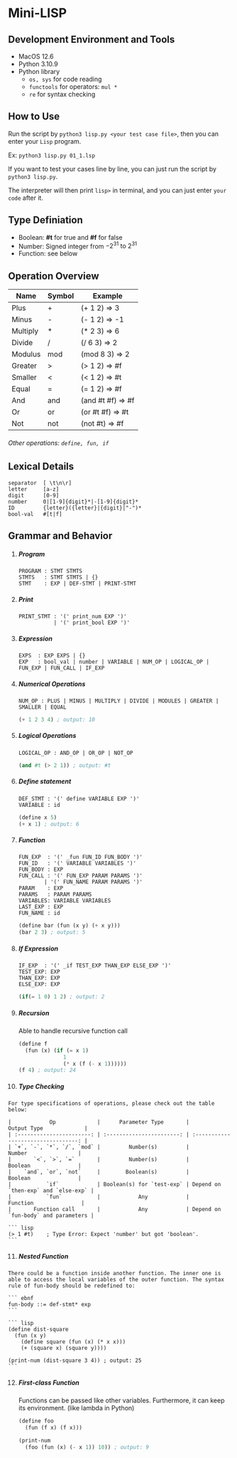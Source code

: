 #  Mini-LISP
## Development Environment and Tools
- MacOS 12.6
- Python 3.10.9
- Python library
  - `os, sys` for code reading
  - `functools` for operators: `mul *`
  - `re` for syntax checking

## How to Use
Run the script by `python3 lisp.py <your test case file>`, then you can enter your `Lisp` program.

Ex: `python3 lisp.py 01_1.lsp`

If you want to test your cases line by line, you can just run the script by `python3 lisp.py`.

The interpreter will then print `lisp>` in terminal, and you can just enter `your code` after it.

## Type Definiation

* Boolean: **#t** for true and **#f** for false
* Number: Signed integer from $-2^{31} \text{ to } 2^{31}$
* Function: see below

## Operation Overview

| Name     | Symbol | Example           |
| -------- | ------ | ----------------- |
| Plus     | +      | (+ 1 2) => 3      |
| Minus    | -      | (- 1 2) => -1     |
| Multiply | *      | (* 2 3) => 6      |
| Divide   | /      | (/ 6 3) => 2      |
| Modulus  | mod    | (mod 8 3) => 2    |
| Greater  | >      | (> 1 2) => #f     |
| Smaller  | <      | (< 1 2) => #t     |
| Equal    | =      | (= 1 2) => #f     |
| And      | and    | (and #t #f) => #f |
| Or       | or     | (or #t #f) => #t  |
| Not      | not    | (not #t) => #f    |

###### Other operations: ```define, fun, if```


## Lexical Details

```
separator  [ \t\n\r]
letter     [a-z]
digit      [0-9]
number     0|[1-9]{digit}*|-[1-9]{digit}*
ID         {letter}({letter}|{digit}|"-")*
bool-val   #[t|f]
```

## Grammar and Behavior

1. ##### Program

    ``` ebnf
    PROGRAM : STMT STMTS
    STMTS   : STMT STMTS | {}
    STMT    : EXP | DEF-STMT | PRINT-STMT
    ```

2. ##### Print

    ``` ebnf
    PRINT_STMT : '(' print_num EXP ')' 
               | '(' print_bool EXP ')'
    ```

3. ##### Expression
   
    ``` ebnf
    EXPS  : EXP EXPS | {}
    EXP   : bool_val | number | VARIABLE | NUM_OP | LOGICAL_OP | FUN_EXP | FUN_CALL | IF_EXP 
    ```

4. ##### Numerical Operations 

    ``` ebnf
    NUM_OP : PLUS | MINUS | MULTIPLY | DIVIDE | MODULES | GREATER | SMALLER | EQUAL
    ```

    ``` lisp
    (+ 1 2 3 4) ; output: 10
    ```

5. ##### Logical Operations

    ``` ebnf
    LOGICAL_OP : AND_OP | OR_OP | NOT_OP
    ```

    ``` lisp
    (and #t (> 2 1)) ; output: #t
    ```

6. ##### Define statement

    ``` ebnf
    DEF_STMT : '(' define VARIABLE EXP ')'
    VARIABLE : id 
    ```

    ``` lisp
    (define x 5)
    (+ x 1) ; output: 6
    ```

7. ##### Function

    ``` ebnf
    FUN_EXP  : '(' _fun FUN_ID FUN_BODY ')'
    FUN_ID   : '(' VARIABLE VARIABLES ')'
    FUN_BODY : EXP
    FUN_CALL : '(' FUN_EXP PARAM PARAMS ')'
            | '(' FUN_NAME PARAM PARAMS ')'
    PARAM    : EXP 
    PARAMS   : PARAM PARAMS 
    VARIABLES: VARIABLE VARIABLES
    LAST_EXP : EXP
    FUN_NAME : id
    ```

    ``` lisp
    (define bar (fun (x y) (+ x y)))
    (bar 2 3) ; output: 5
    ```

8. ##### If Expression

    ``` ebnf
    IF_EXP  : '(' _if TEST_EXP THAN_EXP ELSE_EXP ')' 
    TEST_EXP: EXP             
    THAN_EXP: EXP             
    ELSE_EXP: EXP 
    ```

    ``` lisp
    (if(= 1 0) 1 2) ; output: 2
    ```

9.  ##### Recursion
    
    Able to handle recursive function call

    ``` lisp
    (define f
      (fun (x) (if (= x 1)
                  1
                  (* x (f (- x 1))))))
    (f 4) ; output: 24
    ```

10.  ##### Type Checking

    For type specifications of operations, please check out the table below:

    |            Op             |      Parameter Type       |             Output Type             |
    | :-----------------------: | :-----------------------: | :---------------------------------: |
    | `+`, `-`, `*`, `/`, `mod` |         Number(s)         |               Number                |
    |       `<`, `>`, `=`       |         Number(s)         |               Boolean               |
    |    `and`, `or`, `not`     |        Boolean(s)         |               Boolean               |
    |           `if`            | Boolean(s) for `test-exp` | Depend on `then-exp` and `else-exp` |
    |           `fun`           |            Any            |              Function               |
    |       Function call       |            Any            | Depend on `fun-body` and parameters |

    ``` lisp
    (> 1 #t)    ; Type Error: Expect 'number' but got 'boolean'.
    ```

11.  ##### Nested Function

    There could be a function inside another function. The inner one is able to access the local variables of the outer function. The syntax rule of fun-body should be redefined to:

    ``` ebnf
    fun-body ::= def-stmt* exp
    ```
  
    ``` lisp
    (define dist-square
      (fun (x y)
        (define square (fun (x) (* x x)))
        (+ (square x) (square y))))

    (print-num (dist-square 3 4)) ; output: 25
    ```

12. ##### First-class Function
    
    Functions can be passed like other variables. Furthermore, it can keep its environment. (like lambda in Python)

    ``` lisp
    (define foo
      (fun (f x) (f x)))

    (print-num
      (foo (fun (x) (- x 1)) 10)) ; output: 9
    ```